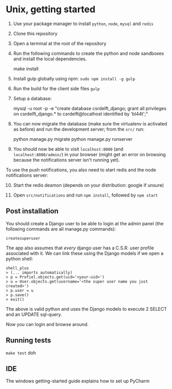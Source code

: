 # Unix, getting started

1. Use your package manager to install `python`, `node`, `mysql` and `redis`
2. Clone this repository
3. Open a terminal at the root of the repository
4. Run the following commands to create the python and node sandboxes and install the local
   dependencies.

    make install

5. Install gulp globally using npm: `sudo npm install -g gulp`

6. Run the build for the client side files `gulp`

7. Setup a database:

    mysql -u root -p -e "create database csrdelft_django; grant all privileges on csrdelft_django.* to csrdelft@localhost identified by 'bl44t';"

8.  You can now migrate the database (make sure the virtualenv is activated as before) and
    run the development server; from the `src/` run:

    python manage.py migrate
    python manage.py runserver

9.  You should now be able to visit `localhost:8000` (and `localhost:8000/admin/`) in your browser
    (might get an error on browsing because the notifications server isn't running yet).

To use the push notifications, you also need to start redis and the node notifications server:

10. Start the redis deamon (depends on your distribution: google if unsure)

11. Open `src/notifications` and run `npm install`, followed by `npm start`

## Post installation

You should create a Django user to be able to login at the admin panel (the following commands are
all manage.py commands):

    createsuperuser

The app also assumes that *every* django user has a C.S.R. user profile associated with it.
We can link these using the Django models if we open a python shell:

    shell_plus
    > (... imports automatically)
    > p = Profiel.objects.get(uid='<your-uid>')
    > u = User.objects.get(username='<the super user name you just created>')
    > p.user = u
    > p.save()
    > exit()

The above is valid python and uses the Django models to execute 2 SELECT and an UPDATE sql-query.

Now you can login and browse around.

## Running tests

`make test` doh

## IDE

The windows getting-started guide explains how to set up PyCharm
